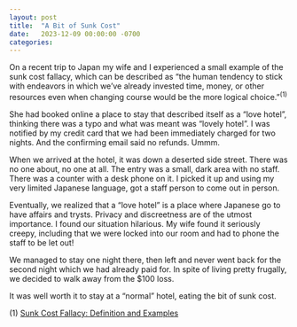 ```yaml
---
layout: post
title:  "A Bit of Sunk Cost"
date:   2023-12-09 00:00:00 -0700
categories: 
---
```

On a recent trip to Japan my wife and I experienced a small example of the sunk cost fallacy, which can be described as “the human tendency to stick with endeavors in which we’ve already invested time, money, or other resources even when changing course would be the more logical choice.”<sup>(1)</sup>

She had booked online a place to stay that described itself as a “love hotel”, thinking there was a typo and what was meant was “lovely hotel”. I was notified by my credit card that we had been immediately charged for two nights. And the confirming email said no refunds. Ummm.

When we arrived at the hotel, it was down a deserted side street. There was no one about, no one at all. The entry was a small, dark area with no staff. There was a counter with a desk phone on it. I picked it up and using my very limited Japanese language, got a staff person to come out in person.

Eventually, we realized that a “love hotel” is a place where Japanese go to have affairs and trysts. Privacy and discreetness are of the utmost importance. I found our situation hilarious. My wife found it seriously creepy, including that we were locked into our room and had to phone the staff to be let out!

We managed to stay one night there, then left and never went back for the second night which we had already paid for. In spite of living pretty frugally, we decided to walk away from the $100 loss.

It was well worth it to stay at a “normal” hotel, eating the bit of sunk cost.

(1) [Sunk Cost Fallacy: Definition and Examples](https://www.grammarly.com/blog/sunk-cost-fallacy/)
